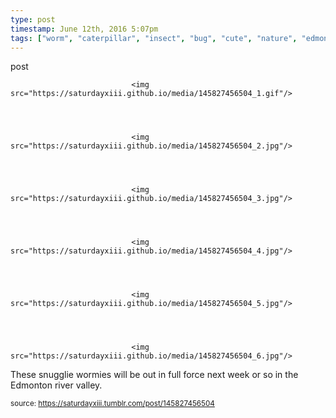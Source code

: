 ```yaml
---
type: post
timestamp: June 12th, 2016 5:07pm
tags: ["worm", "caterpillar", "insect", "bug", "cute", "nature", "edmonton", "summer", "larva", "photography"]
---
```

post


                               <img src="https://saturdayxiii.github.io/media/145827456504_1.gif"/>
                           

                                                                                                                           

                               <img src="https://saturdayxiii.github.io/media/145827456504_2.jpg"/>
                           

                                                                                                                           

                               <img src="https://saturdayxiii.github.io/media/145827456504_3.jpg"/>
                           

                                                                                                                           

                               <img src="https://saturdayxiii.github.io/media/145827456504_4.jpg"/>
                           

                                                                                                                           

                               <img src="https://saturdayxiii.github.io/media/145827456504_5.jpg"/>
                           

                                                                                                                           

                               <img src="https://saturdayxiii.github.io/media/145827456504_6.jpg"/>
                           

                                                                                                                      
These snugglie wormies will be out in full force next week or so in the Edmonton river valley.
 
                                    
                
                
                
                
                                
<small>source: https://saturdayxiii.tumblr.com/post/145827456504</small>